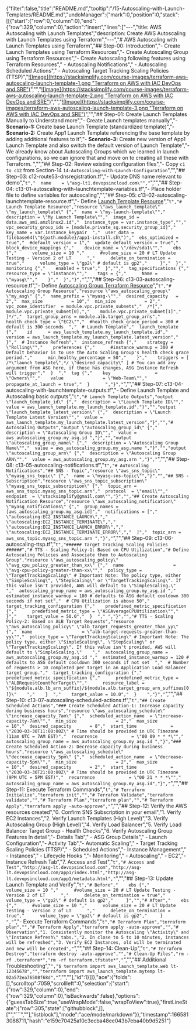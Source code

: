 {"filter":false,"title":"README.md","tooltip":"/15-Autoscaling-with-Launch-Templates/README.md","undoManager":{"mark":0,"position":0,"stack":[[{"start":{"row":0,"column":0},"end":{"row":329,"column":0},"action":"insert","lines":["---","title: AWS Autoscaling with Launch Templates","description: Create AWS Autoscaling with Launch Templates using Terraform","---","# AWS Autoscaling with Launch Templates using Terraform","## Step-00: Introduction","- Create Launch Templates using Terraform Resources","- Create Autoscaling Group using Terraform Resources","- Create Autoscaling following features using Terraform Resources","  - Autoscaling Notifications","  - Autoscaling Scheduled Actions","  - Autoscaling Target Tracking Scaling Policies (TTSP)","[![Image](https://stacksimplify.com/course-images/terraform-aws-autoscaling-launch-template-1.png \"Terraform on AWS with IAC DevOps and SRE\")](https://stacksimplify.com/course-images/terraform-aws-autoscaling-launch-template-1.png)","","[![Image](https://stacksimplify.com/course-images/terraform-aws-autoscaling-launch-template-2.png \"Terraform on AWS with IAC DevOps and SRE\")](https://stacksimplify.com/course-images/terraform-aws-autoscaling-launch-template-2.png)","","[![Image](https://stacksimplify.com/course-images/terraform-aws-autoscaling-launch-template-3.png \"Terraform on AWS with IAC DevOps and SRE\")](https://stacksimplify.com/course-images/terraform-aws-autoscaling-launch-template-3.png)","","## Step-01: Create Launch Templates Manually to Understand more","- Create Launch templates manually","- **Scenario-1:** Create base Launch Template (standardized template)","- **Scenario-2:** Create App1 Launch Template referencing the base template by adding additional features to it","- **Scenario-3:** Create new version of App1 Launch Template and also switch the default version of Launch Template","- We already know about Autoscaling Groups which we learned in launch configurations, so we can ignore that and move on to creating all these with Terraform. ","","## Step-02: Review existing configuration files","- Copy `c1 to c12` from Section-14 `14-Autoscaling-with-Launch-Configuration`","","## Step-03: c12-route53-dnsregistration.tf","- Update DNS name relevant to demo","```t","  name    = \"asg-lt1.devopsincloud.com\"","```","","## Step-04: c13-01-autoscaling-with-launchtemplate-variables.tf","- Place holder file to define variables for autoscaling","","## Step-05: c13-02-autoscaling-launchtemplate-resource.tf","- Define [Launch Template Resource](https://registry.terraform.io/providers/hashicorp/aws/latest/docs/resources/launch_template)","```t","# Launch Template Resource","resource \"aws_launch_template\" \"my_launch_template\" {","  name = \"my-launch-template\"","  description = \"My Launch Template\"","  image_id = data.aws_ami.amzlinux2.id","  instance_type = var.instance_type","","  vpc_security_group_ids = [module.private_sg.security_group_id]","  key_name = var.instance_keypair  ","  user_data = filebase64(\"${path.module}/app1-install.sh\")","  ebs_optimized = true","  #default_version = 1","  update_default_version = true","  block_device_mappings {","    device_name = \"/dev/sda1\"","    ebs {","      volume_size = 10 ","      #volume_size = 20 # LT Update Testing - Version 2 of LT      ","      delete_on_termination = true","      volume_type = \"gp2\" # default is gp2","     }","  }","  monitoring {","    enabled = true","  }","","  tag_specifications {","    resource_type = \"instance\"","    tags = {","      Name = \"myasg\"","    }","  }","}","```","","## Step-06: c13-03-autoscaling-resource.tf","- Define [Autoscaling Group Terraform Resource](https://registry.terraform.io/providers/hashicorp/aws/latest/docs/resources/autoscaling_group)","```t","# Autoscaling Group Resource","resource \"aws_autoscaling_group\" \"my_asg\" {","  name_prefix = \"myasg-\"","  desired_capacity   = 2","  max_size           = 10","  min_size           = 2","  vpc_zone_identifier  = module.vpc.private_subnets","  /*[","    module.vpc.private_subnet[0],","    module.vpc.private_subnet[1]","  ]*/","  target_group_arns = module.alb.target_group_arns","  health_check_type = \"EC2\"","  #health_check_grace_period = 300 # default is 300 seconds  ","  # Launch Template","  launch_template {","    id      = aws_launch_template.my_launch_template.id","    version = aws_launch_template.my_launch_template.latest_version","  }","  # Instance Refresh","  instance_refresh {","    strategy = \"Rolling\"","    preferences {","      #instance_warmup = 300 # Default behavior is to use the Auto Scaling Group's health check grace period.","      min_healthy_percentage = 50","    }","    triggers = [ /*\"launch_template\",*/ \"desired_capacity\" ] # You can add any argument from ASG here, if those has changes, ASG Instance Refresh will trigger","  }  ","  tag {","    key                 = \"Owners\"","    value               = \"Web-Team\"","    propagate_at_launch = true","  }      ","}","```","","## Step-07: c13-04-autoscaling-with-launchtemplate-outputs.tf","- Define Launch Template and Autoscaling basic outputs","```t","# Launch Template Outputs","output \"launch_template_id\" {","  description = \"Launch Template ID\"","  value = aws_launch_template.my_launch_template.id","}","","output \"launch_template_latest_version\" {","  description = \"Launch Template Latest Version\"","  value = aws_launch_template.my_launch_template.latest_version","}","","# Autoscaling Outputs","output \"autoscaling_group_id\" {","  description = \"Autoscaling Group ID\"","  value = aws_autoscaling_group.my_asg.id ","}","","output \"autoscaling_group_name\" {","  description = \"Autoscaling Group Name\"","  value = aws_autoscaling_group.my_asg.name ","}","","output \"autoscaling_group_arn\" {","  description = \"Autoscaling Group ARN\"","  value = aws_autoscaling_group.my_asg.arn ","}","```","","## Step-08: c13-05-autoscaling-notifications.tf","```t","# Autoscaling Notifications","## SNS - Topic","resource \"aws_sns_topic\" \"myasg_sns_topic\" {","  name = \"myasg-sns-topic\"","}","","## SNS - Subscription","resource \"aws_sns_topic_subscription\" \"myasg_sns_topic_subscription\" {","  topic_arn = aws_sns_topic.myasg_sns_topic.arn","  protocol  = \"email\"","  endpoint  = \"stacksimplify@gmail.com\"","}","","## Create Autoscaling Notification Resource","resource \"aws_autoscaling_notification\" \"myasg_notifications\" {","  group_names = [aws_autoscaling_group.my_asg.id]","  notifications = [","    \"autoscaling:EC2_INSTANCE_LAUNCH\",","    \"autoscaling:EC2_INSTANCE_TERMINATE\",","    \"autoscaling:EC2_INSTANCE_LAUNCH_ERROR\",","    \"autoscaling:EC2_INSTANCE_TERMINATE_ERROR\",","  ]","  topic_arn = aws_sns_topic.myasg_sns_topic.arn ","}","```","","## Step-09: c13-06-autoscaling-ttsp.tf","```t","###### Target Tracking Scaling Policies ######","# TTS - Scaling Policy-1: Based on CPU Utilization","# Define Autoscaling Policies and Associate them to Autoscaling Group","resource \"aws_autoscaling_policy\" \"avg_cpu_policy_greater_than_xx\" {","  name                   = \"avg-cpu-policy-greater-than-xx\"","  policy_type = \"TargetTrackingScaling\" # Important Note: The policy type, either \"SimpleScaling\", \"StepScaling\" or \"TargetTrackingScaling\". If this value isn't provided, AWS will default to \"SimpleScaling.\"    ","  autoscaling_group_name = aws_autoscaling_group.my_asg.id ","  estimated_instance_warmup = 180 # defaults to ASG default cooldown 300 seconds if not set","  # CPU Utilization is above 50","  target_tracking_configuration {","    predefined_metric_specification {","      predefined_metric_type = \"ASGAverageCPUUtilization\"","    }","    target_value = 50.0","  }  "," ","}","","# TTS - Scaling Policy-2: Based on ALB Target Requests","resource \"aws_autoscaling_policy\" \"alb_target_requests_greater_than_yy\" {","  name                   = \"alb-target-requests-greater-than-yy\"","  policy_type = \"TargetTrackingScaling\" # Important Note: The policy type, either \"SimpleScaling\", \"StepScaling\" or \"TargetTrackingScaling\". If this value isn't provided, AWS will default to \"SimpleScaling.\"    ","  autoscaling_group_name = aws_autoscaling_group.my_asg.id ","  estimated_instance_warmup = 120 # defaults to ASG default cooldown 300 seconds if not set  ","  # Number of requests > 10 completed per target in an Application Load Balancer target group.","  target_tracking_configuration {","    predefined_metric_specification {","      predefined_metric_type = \"ALBRequestCountPerTarget\"","      resource_label =  \"${module.alb.lb_arn_suffix}/${module.alb.target_group_arn_suffixes[0]}\"    ","    }  ","    target_value = 10.0","  }    ","}","```","","## Step-10: c13-07-autoscaling-scheduled-actions.tf","```t","## Create Scheduled Actions","### Create Scheduled Action-1: Increase capacity during business hours","resource \"aws_autoscaling_schedule\" \"increase_capacity_7am\" {","  scheduled_action_name  = \"increase-capacity-7am\"","  min_size               = 2","  max_size               = 10","  desired_capacity       = 8","  start_time             = \"2030-03-30T11:00:00Z\" # Time should be provided in UTC Timezone (11am UTC = 7AM EST)","  recurrence             = \"00 09 * * *\"","  autoscaling_group_name = aws_autoscaling_group.my_asg.id ","}","### Create Scheduled Action-2: Decrease capacity during business hours","resource \"aws_autoscaling_schedule\" \"decrease_capacity_5pm\" {","  scheduled_action_name  = \"decrease-capacity-5pm\"","  min_size               = 2","  max_size               = 10","  desired_capacity       = 2","  start_time             = \"2030-03-30T21:00:00Z\" # Time should be provided in UTC Timezone (9PM UTC = 5PM EST)","  recurrence             = \"00 21 * * *\"","  autoscaling_group_name = aws_autoscaling_group.my_asg.id","}","```","","## Step-11: Execute Terraform Commands","```t","# Terraform Initialize","terraform init","","# Terrafom Validate","terraform validate","","# Terraform Plan","terraform plan","","# Terraform Apply","terraform apply -auto-approve","```","","## Step-12: Verify the AWS resources created","0. Confirm SNS Subscription in your email","1. Verify EC2 Instances","2. Verify Launch Templates (High Level)","3. Verify Autoscaling Group (High Level)","4. Verify Load Balancer","5. Verify Load Balancer Target Group - Health Checks","6. Verify Autoscaling Group Features In detail","- Details Tab","  - ASG Group Details","  - Launch Configuration","- Activity Tab","- Automatic Scaling","  - Target Tracking Scaling Policies (TTSP)","  - Scheduled Actions","- Instance Management","  - Instances","  - Lifecycle Hooks ","- Monitoring","  - Autoscaling","  - EC2","- Instance Refresh Tab","7. Access and Test","```t","# Access and Test","http://asg-lt.devopsincloud.com","http://asg-lt.devopsincloud.com/app1/index.html","http://asg-lt.devopsincloud.com/app1/metadata.html","```","","## Step-13: Update Launch Template and Verify","```t","# Before","    ebs {","      volume_size = 10 ","      #volume_size = 20 # LT Update Testing - Version 2 of LT      ","      delete_on_termination = true","      volume_type = \"gp2\" # default is gp2","     }","","# After","    ebs {","      #volume_size = 10 ","      volume_size = 20 # LT Update Testing - Version 2 of LT      ","      delete_on_termination = true","      volume_type = \"gp2\" # default is gp2","     }     ","```","- Execute Terraform Commands","```t","# Terraform Plan","terraform plan","","# Terraform Apply","terraform apply -auto-approve","","# Observation","1. Consistently monitor the Autoscaling \"Activity\" and \"Instance Refresh\" tabs.","2. In close to 5 to 10 minutes, instances will be refreshed","3. Verify EC2 Instances, old will be terminated and new will be created","```","","## Step-14: Clean-Up","```t","# Terraform Destroy","terraform destroy -auto-approve","","# Clean-Up Files","rm -rf .terraform*","rm -rf terraform.tfstate*","```","","## Additional Troubleshooting","```","$ terraform import aws_launch_template.web lt-12345678","","terraform import aws_launch_template.mytemp lt-02a572ea76508f68d","```","",""],"id":1}]]},"ace":{"folds":[],"scrolltop":7059,"scrollleft":0,"selection":{"start":{"row":329,"column":0},"end":{"row":329,"column":0},"isBackwards":false},"options":{"guessTabSize":true,"useWrapMode":false,"wrapToView":true},"firstLineState":{"row":305,"state":["githubblock",[],["","```",""],"listblock"],"mode":"ace/mode/markdown"}},"timestamp":1665813088711,"hash":"e159c70425a10c3ecba48ee043b7eba40b9d5251"}
